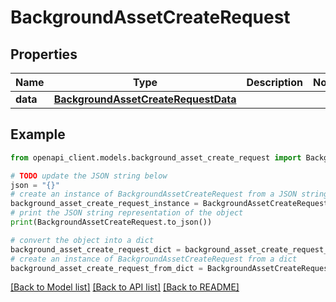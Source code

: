 # BackgroundAssetCreateRequest


## Properties

Name | Type | Description | Notes
------------ | ------------- | ------------- | -------------
**data** | [**BackgroundAssetCreateRequestData**](BackgroundAssetCreateRequestData.md) |  | 

## Example

```python
from openapi_client.models.background_asset_create_request import BackgroundAssetCreateRequest

# TODO update the JSON string below
json = "{}"
# create an instance of BackgroundAssetCreateRequest from a JSON string
background_asset_create_request_instance = BackgroundAssetCreateRequest.from_json(json)
# print the JSON string representation of the object
print(BackgroundAssetCreateRequest.to_json())

# convert the object into a dict
background_asset_create_request_dict = background_asset_create_request_instance.to_dict()
# create an instance of BackgroundAssetCreateRequest from a dict
background_asset_create_request_from_dict = BackgroundAssetCreateRequest.from_dict(background_asset_create_request_dict)
```
[[Back to Model list]](../README.md#documentation-for-models) [[Back to API list]](../README.md#documentation-for-api-endpoints) [[Back to README]](../README.md)


